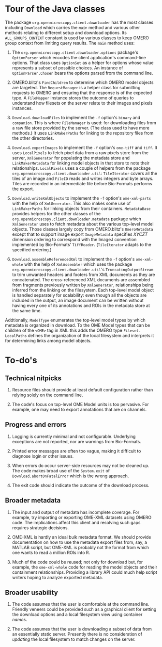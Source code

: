 # Tour of the Java classes

The package `org.openmicroscopy.client.downloader` has the most classes
including `Download` which carries the `main` method and various other
methods relating to different setup and download options. Its
`ALL_GROUPS_CONTEXT` constant is used by various classes to keep OMERO
group context from limiting query results. The `main` method uses:

1. The `org.openmicroscopy.client.downloader.options` package's
   `OptionParser` which encodes the client application's command-line
   options. That class uses `OptionSet` as a helper for options whose
   value represents a subset of possible choices. An instance of
   `OptionParser.Chosen` bears the options parsed from the command line.

1. OMERO.blitz's `FindChildren` to determine which OMERO model objects
   are targeted. The `RequestManager` is a helper class for submitting
   requests to OMERO and ensuring that the response is of the expected
   type. A `FileMapper` instance stores the outcome of queries to
   understand how filesets on the server relate to their images and
   pixels instances.

1. `Download.downloadFiles` to implement the `-f` option's `binary` and
   `companion`. This is where `FileManager` is used: for downloading
   files from a raw file store provided by the server. (The class used
   to have more methods.) It uses `LinkMakerPaths` for linking to the
   repository files from the other directories.

1. `Download.exportImages` to implement the `-f` option's `ome-tiff` and
   `tiff`. It uses `LocalPixels` to fetch pixel data from a raw pixels
   store from the server, `XmlGenerator` for populating the metadata
   store and `LinkMakerMetadata` for linking model objects in that store
   to note their relationships. `LocalPixels` uses a couple of helpers
   from the package `org.openmicroscopy.client.downloader.util`:
   `TileIterator` covers all the tiles of an image and `FileIO` reads
   and writes integers and byte arrays. Tiles are recorded in an
   intermediate file before Bio-Formats performs the export.

1. `Download.writeXmlObjects` to implement the `-f` option's
   `ome-xml-parts` with the help of `XmlGenerator`. This also makes some
   use of `LinkMakerPaths` for linking objects from their containers.
   `MetadataBase` provides helpers for the other classes of the
   `org.openmicroscopy.client.downloader.metadata` package which
   `XmlGenerator` uses to fetch metadata about the various top-level
   model objects. Those classes largely copy from OMERO.blitz's
   `OmeroMetadata` except that to support image export `ImageMetadata`
   specifies *XYCZT* dimension ordering to correspond with the ImageJ
   convention implemented by Bio-Formats' `TiffReader`. (`TileIterator`
   adapts to the specified ordering.)

1. `Download.assembleReferencedXml` to implement the `-f` option's
   `ome-xml-whole` with the help of `XmlAssembler` which uses the
   package `org.openmicroscopy.client.downloader.util`'s
   `TruncatingOutputStream` to trim unwanted headers and footers from
   XML documents as they are concatenated. The cross-referenced XML
   documents are assembled from fragments previously written by
   `XmlGenerator`, relationships being inferred from the linking on the
   filesystem. Each top-level model object is handled separately for
   scalability: even though all the objects are included in the output,
   an image document can be written without having every one of its
   annotations and ROIs in the metadata store at the same time.

Addtionally, `ModelType` enumerates the top-level model types by which
metadata is organized in download. To the OME Model types that can be
children of the `<OME>` tag in XML this adds the OMERO type `Fileset`.
`LocalPaths` defines the organization of the local filesystem and
interprets it for determining links among model objects.


# To-do's

## Technical nitpicks

1. Resource files should provide at least default configuration
   rather than relying solely on the command line.

1. The code's focus on top-level OME Model units is too pervasive. For
   example, one may need to export annotations that are on channels.

## Progress and errors

1. Logging is currently minimal and not configurable. Underlying
   exceptions are not reported, nor are warnings from Bio-Formats.

1. Printed error messages are often too vague, making it difficult to
   diagnose login or other issues.

1. When errors do occur server-side resources may not be cleaned up. The
   code makes broad use of the `System.exit` of
   `Download.abortOnFatalError` which is the wrong approach.

1. The exit code should indicate the outcome of the download process.

## Broader metadata

1. The input and output of metadata has incomplete coverage. For
   example, try importing or exporting OME-XML datasets using OMERO
   code. The implications affect this client and resolving such gaps
   requires strategic decisions.

1. OME-XML is hardly an ideal bulk metadata format. We should provide
   documentation on how to use the metadata export files from, say, a
   MATLAB script, but OME-XML is probably not the format from which one
   wants to read a million ROIs into R.

1. Much of the code could be reused; not only for download but, for
   example, the `ome-xml-whole` code for reading the model objects and
   their containment relationships. Providing a library API could much
   help script writers hoping to analyze exported metadata.

## Broader usability

1. The code assumes that the user is comfortable at the command line.
   Friendly veneers could be provided such as a graphical client for
   setting the download options and a local filesystem view using
   container *names*.

1. The code assumes that the user is downloading a subset of data from
   an essentially static server. Presently there is no consideration of
   *updating* the local filesystem to match changes on the server.
